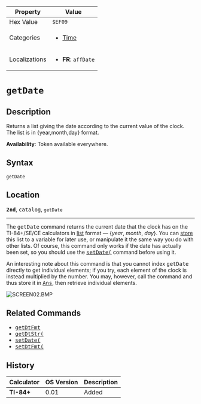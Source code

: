 | Property      | Value |
|---------------|-------|
| Hex Value     | `$EF09`|
| Categories    | <ul><li>[Time](<../categories/Time.md>)</li></ul> |
| Localizations | <ul><li><b>FR</b>: `affDate`</li></ul> |

# `getDate`

## Description
Returns a list giving the date according to the current value of the clock. The list is in {year,month,day} format.


<b>Availability</b>: Token available everywhere.

## Syntax
`getDate`

## Location
<tt><kbd><b>2nd</b></kbd></tt>, <kbd>catalog</kbd>, `getDate`
<hr>

The <tt>getDate</tt> command returns the current date that the clock has on the TI-84+/SE/CE calculators in [list](/lists) format — {_year_, _month_, _day_}. You can [store](/store) this list to a variable for later use, or manipulate it the same way you do with other lists. Of course, this command only works if the date has actually been set, so you should use the <tt><a href="/setdate">setDate(</a></tt> command before using it.

An interesting note about this command is that you cannot index <tt>getDate</tt> directly to get individual elements; if you try, each element of the clock is instead multiplied by the number. You may, however, call the command and thus store it in <tt><a href="/ans">Ans</a></tt>, then retrieve individual elements.

![SCREEN02.BMP](http://tibasicdev.wikidot.com/local--files/getdate/SCREEN02.BMP)

## Related Commands

*   <tt><a href="/getdtfmt">getDtFmt</a></tt>
*   <tt><a href="/getdtstr">getDtStr(</a></tt>
*   <tt><a href="/setdate">setDate(</a></tt>
*   <tt><a href="/setdtfmt">setDtFmt(</a></tt>

## History
| Calculator | OS Version | Description |
|------------|------------|-------------|
| <b>TI-84+</b> | 0.01 | Added |



